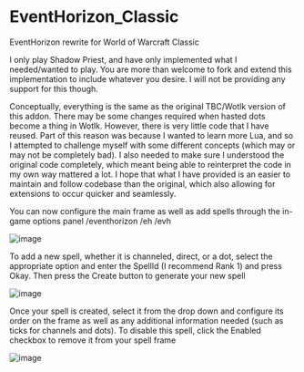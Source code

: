 # EventHorizon_Classic
EventHorizon rewrite for World of Warcraft Classic


I only play Shadow Priest, and have only implemented what I needed/wanted to play. You are more than welcome to fork and extend this implementation to include whatever you desire. I will not be providing any support for this though.

Conceptually, everything is the same as the original TBC/Wotlk version of this addon. There may be some changes required when hasted dots become a thing in Wotlk. However, there is very little code that I have reused. Part of this reason was because I wanted to learn more Lua, and so I attempted to challenge myself with some different concepts (which may or may not be completely bad). I also needed to make sure I understood the original code completely, which meant being able to reinterpret the code in my own way mattered a lot. I hope that what I have provided is an easier to maintain and follow codebase than the original, which also allowing for extensions to occur quicker and seamlessly.


You can now configure the main frame as well as add spells through the in-game options panel
/eventhorizon
/eh
/evh

![image](https://user-images.githubusercontent.com/51246270/174683475-a61c4362-8a27-4b52-9a66-8f2d4e307ae8.png)

To add a new spell, whether it is channeled, direct, or a dot, select the appropriate option and enter the SpellId (I recommend Rank 1) and press Okay. Then press the Create button to generate your new spell

![image](https://user-images.githubusercontent.com/51246270/174683737-93c6b05b-951b-4e45-8bcc-71ebed7d3a4c.png)

Once your spell is created, select it from the drop down and configure its order on the frame as well as any additional information needed (such as ticks for channels and dots). To disable this spell, click the Enabled checkbox to remove it from your spell frame

![image](https://user-images.githubusercontent.com/51246270/174683855-18a2e8e4-8bbf-42d0-8ba7-30b3d17f84bd.png)


